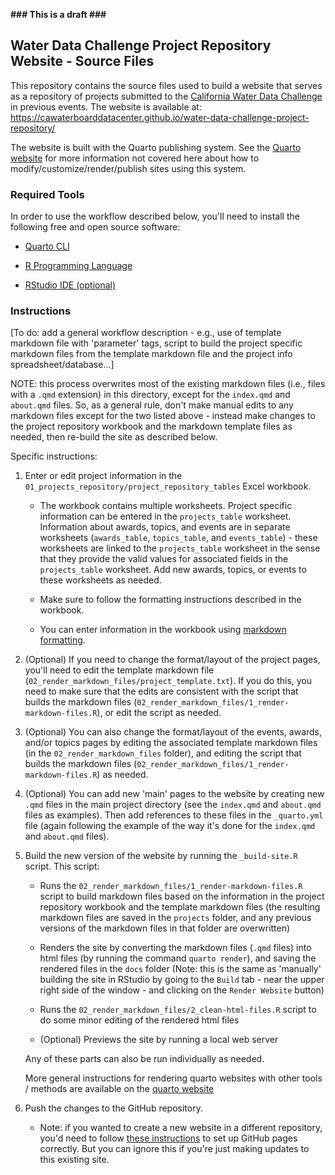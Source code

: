 **\### This is a draft \###**

## Water Data Challenge Project Repository Website - Source Files

This repository contains the source files used to build a website that serves as a repository of projects submitted to the [California Water Data Challenge](https://waterchallenge.data.ca.gov/) in previous events. The website is available at: <https://cawaterboarddatacenter.github.io/water-data-challenge-project-repository/>

The website is built with the Quarto publishing system. See the [Quarto website](https://quarto.org/) for more information not covered here about how to modify/customize/render/publish sites using this system.

### Required Tools

In order to use the workflow described below, you'll need to install the following free and open source software:

-   [Quarto CLI](https://quarto.org/docs/get-started)

-   [R Programming Language](https://cloud.r-project.org/)

-   [RStudio IDE (optional)](https://www.rstudio.com/products/rstudio/)

### Instructions

\[To do: add a general workflow description - e.g., use of template markdown file with 'parameter' tags, script to build the project specific markdown files from the template markdown file and the project info spreadsheet/database...\]

NOTE: this process overwrites most of the existing markdown files (i.e., files with a `.qmd` extension) in this directory, except for the `index.qmd` and `about.qmd` files. So, as a general rule, don't make manual edits to any markdown files except for the two listed above - instead make changes to the project repository workbook and the markdown template files as needed, then re-build the site as described below.

Specific instructions:

1.  Enter or edit project information in the `01_projects_repository/project_repository_tables` Excel workbook.

    -   The workbook contains multiple worksheets. Project specific information can be entered in the `projects_table` worksheet. Information about awards, topics, and events are in separate worksheets (`awards_table`, `topics_table`, and `events_table`) - these worksheets are linked to the `projects_table` worksheet in the sense that they provide the valid values for associated fields in the `projects_table` worksheet. Add new awards, topics, or events to these worksheets as needed.

    -   Make sure to follow the formatting instructions described in the workbook.

    -   You can enter information in the workbook using [markdown formatting](https://www.markdownguide.org/basic-syntax/).

2.  (Optional) If you need to change the format/layout of the project pages, you'll need to edit the template markdown file (`02_render_markdown_files/project_template.txt`). If you do this, you need to make sure that the edits are consistent with the script that builds the markdown files (`02_render_markdown_files/1_render-markdown-files.R`), or edit the script as needed.

3.  (Optional) You can also change the format/layout of the events, awards, and/or topics pages by editing the associated template markdown files (in the `02_render_markdown_files` folder), and editing the script that builds the markdown files (`02_render_markdown_files/1_render-markdown-files.R`) as needed.

4.  (Optional) You can add new 'main' pages to the website by creating new `.qmd` files in the main project directory (see the `index.qmd` and `about.qmd` files as examples). Then add references to these files in the `_quarto.yml` file (again following the example of the way it's done for the `index.qmd` and `about.qmd` files).

5.  Build the new version of the website by running the `_build-site.R` script. This script:

    -   Runs the `02_render_markdown_files/1_render-markdown-files.R` script to build markdown files based on the information in the project repository workbook and the template markdown files (the resulting markdown files are saved in the `projects` folder, and any previous versions of the markdown files in that folder are overwritten)

    -   Renders the site by converting the markdown files (`.qmd` files) into html files (by running the command `quarto render`), and saving the rendered files in the `docs` folder (Note: this is the same as 'manually' building the site in RStudio by going to the `Build` tab - near the upper right side of the window - and clicking on the `Render Website` button)

    -   Runs the `02_render_markdown_files/2_clean-html-files.R` script to do some minor editing of the rendered html files

    -   (Optional) Previews the site by running a local web server

    Any of these parts can also be run individually as needed.

    More general instructions for rendering quarto websites with other tools / methods are available on the [quarto website](https://quarto.org/)

6.  Push the changes to the GitHub repository.

    -   Note: if you wanted to create a new website in a different repository, you'd need to follow [these instructions](https://quarto.org/docs/websites/publishing-websites.html#github-pages) to set up GitHub pages correctly. But you can ignore this if you're just making updates to this existing site.
